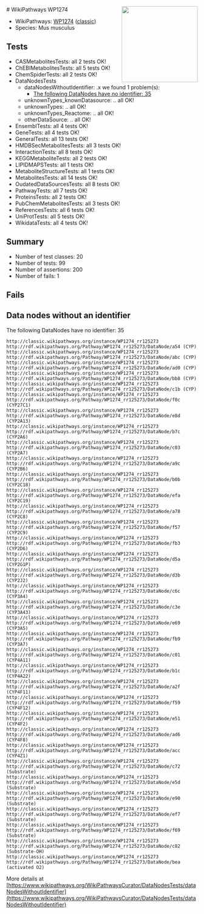 <img style="float: right; width: 200px" src="https://upload.wikimedia.org/wikipedia/commons/thumb/8/83/Wplogo_with_text_500.png/640px-Wplogo_with_text_500.png" />
# WikiPathways WP1274

* WikiPathways: [WP1274](https://wikipathways.org/pathways/WP1274) ([classic](https://classic.wikipathways.org/instance/WP1274))
* Species: Mus musculus
## Tests
* CASMetabolitesTests: all 2 tests OK!
* ChEBIMetabolitesTests: all 5 tests OK!
* ChemSpiderTests: all 2 tests OK!
* DataNodesTests
    * dataNodesWithoutIdentifier: .x we found 1 problem(s):
        * [The following DataNodes have no identifier: 35](#8792c4d3)
    * unknownTypes_knownDatasource: .. all OK!
    * unknownTypes: .. all OK!
    * unknownTypes_Reactome: .. all OK!
    * otherDataSource: .. all OK!
* EnsemblTests: all 4 tests OK!
* GeneTests: all 4 tests OK!
* GeneralTests: all 13 tests OK!
* HMDBSecMetabolitesTests: all 3 tests OK!
* InteractionTests: all 8 tests OK!
* KEGGMetaboliteTests: all 2 tests OK!
* LIPIDMAPSTests: all 1 tests OK!
* MetaboliteStructureTests: all 1 tests OK!
* MetabolitesTests: all 14 tests OK!
* OudatedDataSourcesTests: all 8 tests OK!
* PathwayTests: all 7 tests OK!
* ProteinsTests: all 2 tests OK!
* PubChemMetabolitesTests: all 3 tests OK!
* ReferencesTests: all 6 tests OK!
* UniProtTests: all 5 tests OK!
* WikidataTests: all 4 tests OK!


## Summary

* Number of test classes: 20
* Number of tests: 99
* Number of assertions: 200
* Number of fails: 1

## Fails

<a name="8792c4d3" />

## Data nodes without an identifier

The following DataNodes have no identifier: 35
```
http://classic.wikipathways.org/instance/WP1274_rr125273 http://rdf.wikipathways.org/Pathway/WP1274_rr125273/DataNode/a54 (CYP)
http://classic.wikipathways.org/instance/WP1274_rr125273 http://rdf.wikipathways.org/Pathway/WP1274_rr125273/DataNode/abc (CYP)
http://classic.wikipathways.org/instance/WP1274_rr125273 http://rdf.wikipathways.org/Pathway/WP1274_rr125273/DataNode/ad0 (CYP)
http://classic.wikipathways.org/instance/WP1274_rr125273 http://rdf.wikipathways.org/Pathway/WP1274_rr125273/DataNode/bb8 (CYP)
http://classic.wikipathways.org/instance/WP1274_rr125273 http://rdf.wikipathways.org/Pathway/WP1274_rr125273/DataNode/c1b (CYP)
http://classic.wikipathways.org/instance/WP1274_rr125273 http://rdf.wikipathways.org/Pathway/WP1274_rr125273/DataNode/f0c (CYP27C1)
http://classic.wikipathways.org/instance/WP1274_rr125273 http://rdf.wikipathways.org/Pathway/WP1274_rr125273/DataNode/e8d (CYP2A13)
http://classic.wikipathways.org/instance/WP1274_rr125273 http://rdf.wikipathways.org/Pathway/WP1274_rr125273/DataNode/b7c (CYP2A6)
http://classic.wikipathways.org/instance/WP1274_rr125273 http://rdf.wikipathways.org/Pathway/WP1274_rr125273/DataNode/c03 (CYP2A7)
http://classic.wikipathways.org/instance/WP1274_rr125273 http://rdf.wikipathways.org/Pathway/WP1274_rr125273/DataNode/a9c (CYP2B6)
http://classic.wikipathways.org/instance/WP1274_rr125273 http://rdf.wikipathways.org/Pathway/WP1274_rr125273/DataNode/b0b (CYP2C18)
http://classic.wikipathways.org/instance/WP1274_rr125273 http://rdf.wikipathways.org/Pathway/WP1274_rr125273/DataNode/efa (CYP2C19)
http://classic.wikipathways.org/instance/WP1274_rr125273 http://rdf.wikipathways.org/Pathway/WP1274_rr125273/DataNode/a78 (CYP2C8)
http://classic.wikipathways.org/instance/WP1274_rr125273 http://rdf.wikipathways.org/Pathway/WP1274_rr125273/DataNode/f57 (CYP2C9)
http://classic.wikipathways.org/instance/WP1274_rr125273 http://rdf.wikipathways.org/Pathway/WP1274_rr125273/DataNode/fb3 (CYP2D6)
http://classic.wikipathways.org/instance/WP1274_rr125273 http://rdf.wikipathways.org/Pathway/WP1274_rr125273/DataNode/d5a (CYP2G1P)
http://classic.wikipathways.org/instance/WP1274_rr125273 http://rdf.wikipathways.org/Pathway/WP1274_rr125273/DataNode/d3b (CYP2J2)
http://classic.wikipathways.org/instance/WP1274_rr125273 http://rdf.wikipathways.org/Pathway/WP1274_rr125273/DataNode/c6c (CYP3A4)
http://classic.wikipathways.org/instance/WP1274_rr125273 http://rdf.wikipathways.org/Pathway/WP1274_rr125273/DataNode/c3e (CYP3A43)
http://classic.wikipathways.org/instance/WP1274_rr125273 http://rdf.wikipathways.org/Pathway/WP1274_rr125273/DataNode/e69 (CYP3A5)
http://classic.wikipathways.org/instance/WP1274_rr125273 http://rdf.wikipathways.org/Pathway/WP1274_rr125273/DataNode/fb9 (CYP3A7)
http://classic.wikipathways.org/instance/WP1274_rr125273 http://rdf.wikipathways.org/Pathway/WP1274_rr125273/DataNode/c01 (CYP4A11)
http://classic.wikipathways.org/instance/WP1274_rr125273 http://rdf.wikipathways.org/Pathway/WP1274_rr125273/DataNode/b1c (CYP4A22)
http://classic.wikipathways.org/instance/WP1274_rr125273 http://rdf.wikipathways.org/Pathway/WP1274_rr125273/DataNode/a2f (CYP4F11)
http://classic.wikipathways.org/instance/WP1274_rr125273 http://rdf.wikipathways.org/Pathway/WP1274_rr125273/DataNode/f59 (CYP4F12)
http://classic.wikipathways.org/instance/WP1274_rr125273 http://rdf.wikipathways.org/Pathway/WP1274_rr125273/DataNode/e51 (CYP4F2)
http://classic.wikipathways.org/instance/WP1274_rr125273 http://rdf.wikipathways.org/Pathway/WP1274_rr125273/DataNode/ad6 (CYP4F8)
http://classic.wikipathways.org/instance/WP1274_rr125273 http://rdf.wikipathways.org/Pathway/WP1274_rr125273/DataNode/acc (CYP4Z1)
http://classic.wikipathways.org/instance/WP1274_rr125273 http://rdf.wikipathways.org/Pathway/WP1274_rr125273/DataNode/c72 (Substrate)
http://classic.wikipathways.org/instance/WP1274_rr125273 http://rdf.wikipathways.org/Pathway/WP1274_rr125273/DataNode/e5d (Substrate)
http://classic.wikipathways.org/instance/WP1274_rr125273 http://rdf.wikipathways.org/Pathway/WP1274_rr125273/DataNode/e90 (Substrate)
http://classic.wikipathways.org/instance/WP1274_rr125273 http://rdf.wikipathways.org/Pathway/WP1274_rr125273/DataNode/ef7 (Substrate)
http://classic.wikipathways.org/instance/WP1274_rr125273 http://rdf.wikipathways.org/Pathway/WP1274_rr125273/DataNode/f69 (Substrate)
http://classic.wikipathways.org/instance/WP1274_rr125273 http://rdf.wikipathways.org/Pathway/WP1274_rr125273/DataNode/c82 (Substrate-OH)
http://classic.wikipathways.org/instance/WP1274_rr125273 http://rdf.wikipathways.org/Pathway/WP1274_rr125273/DataNode/bea (activated O2)
```

More details at [https://www.wikipathways.org/WikiPathwaysCurator/DataNodesTests/dataNodesWithoutIdentifier](https://www.wikipathways.org/WikiPathwaysCurator/DataNodesTests/dataNodesWithoutIdentifier)

